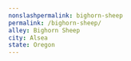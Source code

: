 ```yaml
---
﻿nonslashpermalink: bighorn-sheep
permalink: /bighorn-sheep/
alley: Bighorn Sheep
city: Alsea
state: Oregon
---
```

